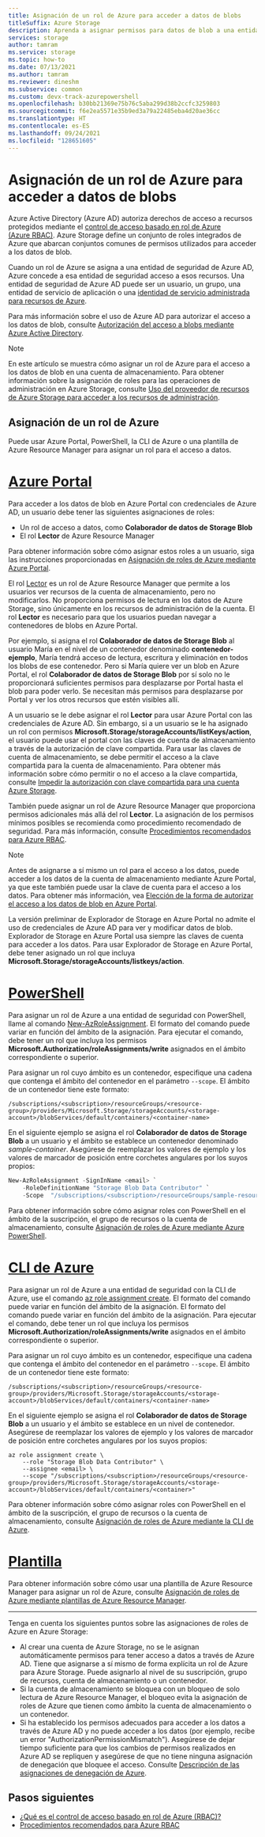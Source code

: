```yaml
---
title: Asignación de un rol de Azure para acceder a datos de blobs
titleSuffix: Azure Storage
description: Aprenda a asignar permisos para datos de blob a una entidad de seguridad de Azure Active Directory con el control de acceso basado en rol de Azure (RBAC de Azure). Azure Storage admite roles integrados y personalizados de Azure para la autenticación y autorización mediante Azure AD.
services: storage
author: tamram
ms.service: storage
ms.topic: how-to
ms.date: 07/13/2021
ms.author: tamram
ms.reviewer: dineshm
ms.subservice: common
ms.custom: devx-track-azurepowershell
ms.openlocfilehash: b30bb21369e75b76c5aba299d38b2ccfc3259803
ms.sourcegitcommit: f6e2ea5571e35b9ed3a79a22485eba4d20ae36cc
ms.translationtype: HT
ms.contentlocale: es-ES
ms.lasthandoff: 09/24/2021
ms.locfileid: "128651605"
---
```

# <a name="assign-an-azure-role-for-access-to-blob-data"></a>Asignación de un rol de Azure para acceder a datos de blobs

Azure Active Directory (Azure AD) autoriza derechos de acceso a recursos protegidos mediante el [control de acceso basado en rol de Azure (Azure RBAC)](../../role-based-access-control/overview.md). Azure Storage define un conjunto de roles integrados de Azure que abarcan conjuntos comunes de permisos utilizados para acceder a los datos de blob.

Cuando un rol de Azure se asigna a una entidad de seguridad de Azure AD, Azure concede a esa entidad de seguridad acceso a esos recursos. Una entidad de seguridad de Azure AD puede ser un usuario, un grupo, una entidad de servicio de aplicación o una [identidad de servicio administrada para recursos de Azure](../../active-directory/managed-identities-azure-resources/overview.md).

Para más información sobre el uso de Azure AD para autorizar el acceso a los datos de blob, consulte [Autorización del acceso a blobs mediante Azure Active Directory](authorize-access-azure-active-directory.md).

> [!NOTE]
> En este artículo se muestra cómo asignar un rol de Azure para el acceso a los datos de blob en una cuenta de almacenamiento. Para obtener información sobre la asignación de roles para las operaciones de administración en Azure Storage, consulte [Uso del proveedor de recursos de Azure Storage para acceder a los recursos de administración](../common/authorization-resource-provider.md).

## <a name="assign-an-azure-role"></a>Asignación de un rol de Azure

Puede usar Azure Portal, PowerShell, la CLI de Azure o una plantilla de Azure Resource Manager para asignar un rol para el acceso a datos.

# <a name="azure-portal"></a>[Azure Portal](#tab/portal)

Para acceder a los datos de blob en Azure Portal con credenciales de Azure AD, un usuario debe tener las siguientes asignaciones de roles:

- Un rol de acceso a datos, como **Colaborador de datos de Storage Blob**
- El rol **Lector** de Azure Resource Manager

Para obtener información sobre cómo asignar estos roles a un usuario, siga las instrucciones proporcionadas en [Asignación de roles de Azure mediante Azure Portal](../../role-based-access-control/role-assignments-portal.md).

El rol [Lector](../../role-based-access-control/built-in-roles.md#reader) es un rol de Azure Resource Manager que permite a los usuarios ver recursos de la cuenta de almacenamiento, pero no modificarlos. No proporciona permisos de lectura en los datos de Azure Storage, sino únicamente en los recursos de administración de la cuenta. El rol **Lector** es necesario para que los usuarios puedan navegar a contenedores de blobs en Azure Portal.

Por ejemplo, si asigna el rol **Colaborador de datos de Storage Blob** al usuario María en el nivel de un contenedor denominado **contenedor-ejemplo**, María tendrá acceso de lectura, escritura y eliminación en todos los blobs de ese contenedor. Pero si María quiere ver un blob en Azure Portal, el rol **Colaborador de datos de Storage Blob** por sí solo no le proporcionará suficientes permisos para desplazarse por Portal hasta el blob para poder verlo. Se necesitan más permisos para desplazarse por Portal y ver los otros recursos que estén visibles allí.

A un usuario se le debe asignar el rol **Lector** para usar Azure Portal con las credenciales de Azure AD. Sin embargo, si a un usuario se le ha asignado un rol con permisos **Microsoft.Storage/storageAccounts/listKeys/action**, el usuario puede usar el portal con las claves de cuenta de almacenamiento a través de la autorización de clave compartida. Para usar las claves de cuenta de almacenamiento, se debe permitir el acceso a la clave compartida para la cuenta de almacenamiento. Para obtener más información sobre cómo permitir o no el acceso a la clave compartida, consulte [Impedir la autorización con clave compartida para una cuenta Azure Storage](../common/shared-key-authorization-prevent.md).

También puede asignar un rol de Azure Resource Manager que proporciona permisos adicionales más allá del rol **Lector**. La asignación de los permisos mínimos posibles se recomienda como procedimiento recomendado de seguridad. Para más información, consulte [Procedimientos recomendados para Azure RBAC](../../role-based-access-control/best-practices.md).

> [!NOTE]
> Antes de asignarse a sí mismo un rol para el acceso a los datos, puede acceder a los datos de la cuenta de almacenamiento mediante Azure Portal, ya que este también puede usar la clave de cuenta para el acceso a los datos. Para obtener más información, vea [Elección de la forma de autorizar el acceso a los datos de blob en Azure Portal](../blobs/authorize-data-operations-portal.md).
>
> La versión preliminar de Explorador de Storage en Azure Portal no admite el uso de credenciales de Azure AD para ver y modificar datos de blob. Explorador de Storage en Azure Portal usa siempre las claves de cuenta para acceder a los datos. Para usar Explorador de Storage en Azure Portal, debe tener asignado un rol que incluya **Microsoft.Storage/storageAccounts/listkeys/action**.

# <a name="powershell"></a>[PowerShell](#tab/powershell)

Para asignar un rol de Azure a una entidad de seguridad con PowerShell, llame al comando [New-AzRoleAssignment](/powershell/module/az.resources/new-azroleassignment). El formato del comando puede variar en función del ámbito de la asignación. Para ejecutar el comando, debe tener un rol que incluya los permisos **Microsoft.Authorization/roleAssignments/write** asignados en el ámbito correspondiente o superior.

Para asignar un rol cuyo ámbito es un contenedor, especifique una cadena que contenga el ámbito del contenedor en el parámetro `--scope`. El ámbito de un contenedor tiene este formato:

```
/subscriptions/<subscription>/resourceGroups/<resource-group>/providers/Microsoft.Storage/storageAccounts/<storage-account>/blobServices/default/containers/<container-name>
```

En el siguiente ejemplo se asigna el rol **Colaborador de datos de Storage Blob** a un usuario y el ámbito se establece un contenedor denominado *sample-container*. Asegúrese de reemplazar los valores de ejemplo y los valores de marcador de posición entre corchetes angulares por los suyos propios:

```powershell
New-AzRoleAssignment -SignInName <email> `
    -RoleDefinitionName "Storage Blob Data Contributor" `
    -Scope  "/subscriptions/<subscription>/resourceGroups/sample-resource-group/providers/Microsoft.Storage/storageAccounts/<storage-account>/blobServices/default/containers/sample-container"
```

Para obtener información sobre cómo asignar roles con PowerShell en el ámbito de la suscripción, el grupo de recursos o la cuenta de almacenamiento, consulte [Asignación de roles de Azure mediante Azure PowerShell](../../role-based-access-control/role-assignments-powershell.md).

# <a name="azure-cli"></a>[CLI de Azure](#tab/azure-cli)

Para asignar un rol de Azure a una entidad de seguridad con la CLI de Azure, use el comando [az role assignment create](/cli/azure/role/assignment#az_role_assignment_create). El formato del comando puede variar en función del ámbito de la asignación. El formato del comando puede variar en función del ámbito de la asignación. Para ejecutar el comando, debe tener un rol que incluya los permisos **Microsoft.Authorization/roleAssignments/write** asignados en el ámbito correspondiente o superior.

Para asignar un rol cuyo ámbito es un contenedor, especifique una cadena que contenga el ámbito del contenedor en el parámetro `--scope`. El ámbito de un contenedor tiene este formato:

```
/subscriptions/<subscription>/resourceGroups/<resource-group>/providers/Microsoft.Storage/storageAccounts/<storage-account>/blobServices/default/containers/<container-name>
```

En el siguiente ejemplo se asigna el rol **Colaborador de datos de Storage Blob** a un usuario y el ámbito se establece en un nivel de contenedor. Asegúrese de reemplazar los valores de ejemplo y los valores de marcador de posición entre corchetes angulares por los suyos propios:

```azurecli-interactive
az role assignment create \
    --role "Storage Blob Data Contributor" \
    --assignee <email> \
    --scope "/subscriptions/<subscription>/resourceGroups/<resource-group>/providers/Microsoft.Storage/storageAccounts/<storage-account>/blobServices/default/containers/<container>"
```

Para obtener información sobre cómo asignar roles con PowerShell en el ámbito de la suscripción, el grupo de recursos o la cuenta de almacenamiento, consulte [Asignación de roles de Azure mediante la CLI de Azure](../../role-based-access-control/role-assignments-cli.md).

# <a name="template"></a>[Plantilla](#tab/template)

Para obtener información sobre cómo usar una plantilla de Azure Resource Manager para asignar un rol de Azure, consulte [Asignación de roles de Azure mediante plantillas de Azure Resource Manager](../../role-based-access-control/role-assignments-template.md).

---

Tenga en cuenta los siguientes puntos sobre las asignaciones de roles de Azure en Azure Storage:

- Al crear una cuenta de Azure Storage, no se le asignan automáticamente permisos para tener acceso a datos a través de Azure AD. Tiene que asignarse a sí mismo de forma explícita un rol de Azure para Azure Storage. Puede asignarlo al nivel de su suscripción, grupo de recursos, cuenta de almacenamiento o un contenedor.
- Si la cuenta de almacenamiento se bloquea con un bloqueo de solo lectura de Azure Resource Manager, el bloqueo evita la asignación de roles de Azure que tienen como ámbito la cuenta de almacenamiento o un contenedor.
- Si ha establecido los permisos adecuados para acceder a los datos a través de Azure AD y no puede acceder a los datos (por ejemplo, recibe un error "AuthorizationPermissionMismatch"). Asegúrese de dejar tiempo suficiente para que los cambios de permisos realizados en Azure AD se repliquen y asegúrese de que no tiene ninguna asignación de denegación que bloquee el acceso. Consulte [Descripción de las asignaciones de denegación de Azure](../../role-based-access-control/deny-assignments.md).

## <a name="next-steps"></a>Pasos siguientes

- [¿Qué es el control de acceso basado en rol de Azure (RBAC)?](../../role-based-access-control/overview.md)
- [Procedimientos recomendados para Azure RBAC](../../role-based-access-control/best-practices.md)
